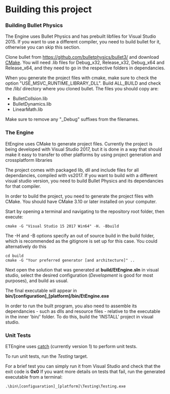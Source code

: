 # Building this project


### Building Bullet Physics
The Engine uses Bullet Physics and has prebuilt libfiles for Visual Studio 2015. If you want to use a different compiler, you need to build bullet for it, otherwise you can skip this section.

Clone bullet from https://github.com/bulletphysics/bullet3/ and download [CMake](https://cmake.org/).
You will need .lib files for Debug_x32, Release_x32, Debug_x64 and Release_x64, and they need to go in the respective folders in dependancies.

When you generate the project files with cmake, make sure to check the option "USE_MSVC_RUNTIME_LIBRARY_DLL".
Build ALL_BUILD and check the /lib/ directory where you cloned bullet. The files you should copy are:
 * BulletCollsion.lib
 * BulletDynamics.lib
 * LinearMath.lib

Make sure to remove any "_Debug" suffixes from the filenames.

### The Engine
EtEngine uses CMake to generate project files. 
Currently the project is being developed with Visual Studio 2017, but it is done in a way that should make it easy to transfer to other platforms by using project generation and crossplatform libraries

The project comes with packaged lib, dll and include files for all dependancies, compiled with vs2017. If you want to build with a different visual studio version, you need to build Bullet Physics and its dependancies for that compiler.

In order to build the project, you need to generate the project files with CMake. You should have CMake 3.10 or later installed on your computer.

Start by opening a terminal and navigating to the repository root folder, then execute:

    cmake -G "Visual Studio 15 2017 Win64" -H. -Bbuild

The -H and -B options specify an out of source build in the build folder, which is recommended as the gitignore is set up for this case. You could alternatively do this

    cd build
	cmake -G "Your preferred generator [and architecture]" ..

Next open the solution that was generated at **build/EtEngine.sln** in visual studio, select the desired configuration (_Development_ is good for most purposes), and build as usual.

The final executable will appear in **bin/[configuration]_[platform]/bin/EtEngine.exe**

In order to run the built program, you also need to assemble its dependancies - such as dlls and resource files - relative to the executable in the inner 'bin/' folder. To do this, build the 'INSTALL' project in visual studio.

### Unit Tests

ETEngine uses [catch](https://github.com/catchorg/Catch2/tree/Catch1.x) (currently version 1) to perform unit tests.

To run unit tests, run the _Testing_ target.

For a brief test you can simply run it from Visual Studio and check that the exit code is **0x0**
If you want more details on tests that fail, run the generated executable from a terminal:

    .\bin\[configuaration]_[platform]\Testing\Testing.exe
